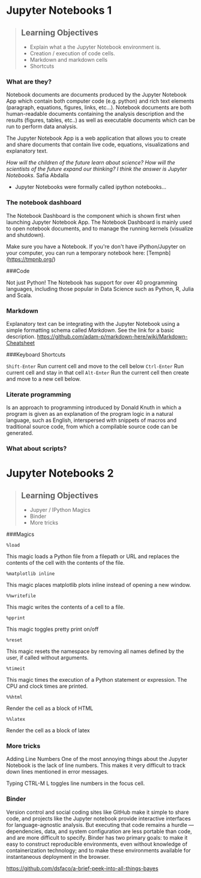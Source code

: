 # Jupyter Notebooks 1

> ## Learning Objectives
>
> *   Explain what a the Jupyter Notebook environment is.
> *   Creation / execution of code cells.
> *   Markdown and markdown cells
> *   Shortcuts


### What are they?

Notebook documents  are documents produced by the Jupyter Notebook App which contain both computer code (e.g. python) and rich text elements (paragraph, equations, figures, links, etc...). Notebook documents are both human-readable documents containing the analysis description and the results (figures, tables, etc..) as well as executable documents which can be run to perform data analysis.

The Jupyter Notebook App is a web application that allows you to create and share documents that contain live code, equations, visualizations and explanatory text.

_How will the children of the future learn about science? How will the scientists of the future expand our thinking? I think the answer is Jupyter Notebooks._ Safia Abdalla


* Jupyter Notebooks were formally called ipython notebooks...

### The notebook dashboard

The Notebook Dashboard is the component which is shown first when launching Jupyter Notebook App. The Notebook Dashboard is mainly used to open notebook documents, and to manage the running kernels (visualize and shutdown).


Make sure you have a Notebook. If you're don't have iPython/Jupyter on your computer, you can run a temporary notebook here:
[Tempnb] (https://tmpnb.org/)

###Code

Not just Python! The Notebook has support for over 40 programming languages, including those popular in Data Science such as Python, R, Julia and Scala.

### Markdown

Explanatory text can be integrating with the Jupyter Notebook using a simple formatting schema called _Markdown_. See the link for a basic description.
https://github.com/adam-p/markdown-here/wiki/Markdown-Cheatsheet

###Keyboard Shortcuts

`Shift-Enter` Run current cell and move to the cell below
`Ctrl-Enter` Run current cell and stay in that cell
`Alt-Enter` Run the current cell then create and move to a new cell below.

### Literate programming 

Is an approach to programming introduced by Donald Knuth in which a program is given as an explanation of the program logic in a natural language, such as English, interspersed with snippets of macros and traditional source code, from which a compilable source code can be generated.

### What about scripts?

# Jupyter Notebooks 2

> ## Learning Objectives
>
> *   Jupyer / IPython Magics
> *   Binder
> *   More tricks

###Magics

    %load 

This magic loads a Python file from a filepath or URL and replaces the contents of the cell with the contents of the file.
    
    %matplotlib inline
    
This magic places matplotlib plots inline instead of opening a new window.

    %%writefile

This magic writes the contents of a cell to a file.

    %pprint

This magic toggles pretty print on/off

    %reset

This magic resets the namespace by removing all names defined by the user, if called without arguments.

    %timeit

This magic times the execution of a Python statement or expression. The CPU and clock times are printed.

    %%html

Render the cell as a block of HTML

    %%latex

Render the cell as a block of latex

### More tricks

Adding Line Numbers
One of the most annoying things about the Jupyter Notebook is the lack of line numbers. This makes it very difficult to track down lines mentioned in error messages.

Typing CTRL-M L toggles line numbers in the focus cell.

### Binder

Version control and social coding sites like GitHub make it simple to share code, and projects like the Jupyter notebook provide interactive interfaces for language-agnostic analysis. But executing that code remains a hurdle — dependencies, data, and system configuration are less portable than code, and are more difficult to specify. Binder has two primary goals: to make it easy to construct reproducible environments, even without knowledge of containerization technology; and to make these environments available for instantaneous deployment in the browser.

https://github.com/dsfaco/a-brief-peek-into-all-things-bayes

